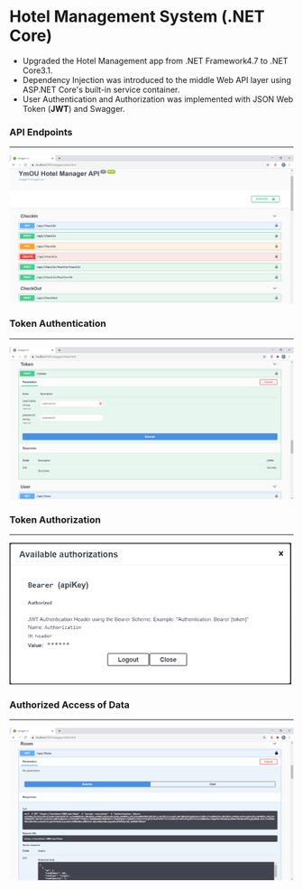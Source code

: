 # Hotel Management System (.NET Core)

<ul>
  <li> Upgraded the Hotel Management app from .NET Framework4.7 to .NET Core3.1. </li>
  <li> Dependency Injection was introduced to the middle Web API layer using ASP.NET Core's built-in service container. </li>
  <li> User Authentication and Authorization was implemented with JSON Web Token (<strong>JWT</strong>) and Swagger. </li>
</ul>


<h3> API Endpoints </h3>
<hr>
<img src="./JWTSwagger.png">


<h3> Token Authentication</h3>
<hr>
<img src="./Images/getToken.png">


<h3> Token Authorization </h3>
<hr>
<p float="left>
<img src="./Images/login1.png" width="500">
<img src="./Images/login2.png" width="500">
</p>


<h3> Authorized Access of Data </h3>
<hr>
<img src="./Images/authorizedDataAccess.png">
